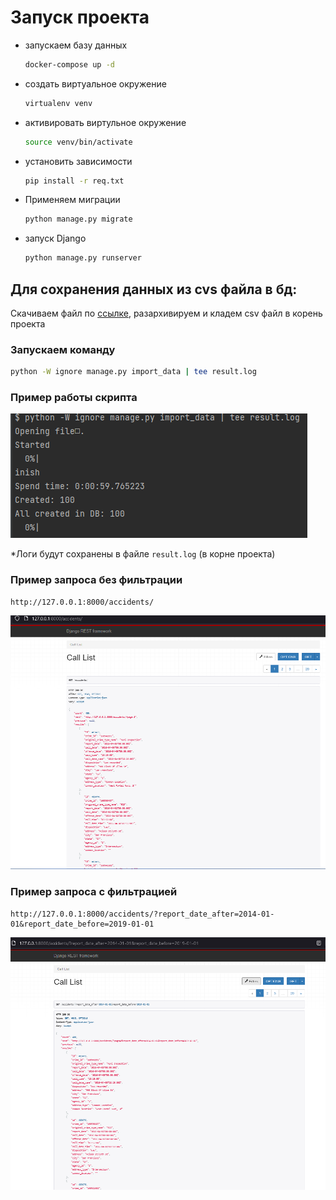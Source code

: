 # Запуск проекта

* запускаем базу данных
    ```bash
    docker-compose up -d
    ```

* создать виртуальное окружение
    ```bash
    virtualenv venv
    ```
* активировать виртульное окружение
    ```bash
    source venv/bin/activate
    ```
* установить зависимости
    ```bash
    pip install -r req.txt
    ```
* Применяем миграции
    ```bash
    python manage.py migrate
    ```
* запуск Django
    ```bash
    python manage.py runserver
    ```

## Для сохранения данных из cvs файла в бд:

Скачиваем файл по [ссылке](https://gist.github.com/tm-minty/c39f9ab2de1c70ca9d4d559505678234/raw/8ecaee79b2c2cce88d60815aadeebb5ac209603a/police-department-calls-for-service.csv.zip), разархивируем и кладем сsv файл в корень проекта

### Запускаем команду
```bash
python -W ignore manage.py import_data | tee result.log
```
### Пример работы скрипта

![img_4.png](img_4.png)

*Логи будут сохранены в файле ```result.log``` (в корне проекта)

### Пример запроса без фильтрации

```
http://127.0.0.1:8000/accidents/
```
![img_2.png](img_2.png)

### Пример запроса с фильтрацией

```
http://127.0.0.1:8000/accidents/?report_date_after=2014-01-01&report_date_before=2019-01-01
```
![img_1.png](img_1.png)